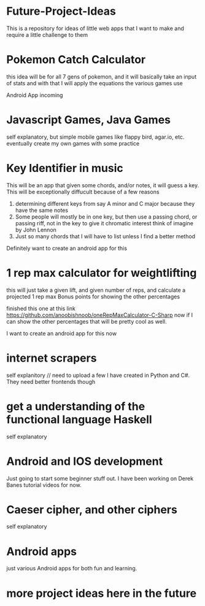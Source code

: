 # Future-Project-Ideas
This is a repository for ideas of little web apps that I want to make and require a little challenge to them 

# Pokemon Catch Calculator 
this idea will be for all 7 gens of pokemon, and it will basically take an input of stats and with that I will
apply the equations the various games use 

Android App incoming 


# Javascript Games, Java Games
self explanatory, but simple mobile games like flappy bird, agar.io, etc.
eventually create my own games with some practice

# Key Identifier in music
This will be an app that given some chords, and/or notes, it will guess a key. 
This will be exceptionally diffucult because of a few reasons
1. determining different keys from say A minor and C major because they have the same notes
2. Some people will mostly be in one key, but then use a passing chord, or passing riff, not in the key to give it chromatic interest 
think of imagine by John Lennon
3. Just so many chords that I will have to list unless I find a better method 


Definitely want to create an android app for this 

# 1 rep max calculator for weightlifting
this will just take a given lift, and given number of reps, and calculate a projected 1 rep max
Bonus points for showing the other percentages

finished this one at this link https://github.com/anoobishnoob/oneRepMaxCalculator-C-Sharp
now if I can show the other percentages that will be pretty cool as well.

I want to create an android app for this now 


# internet scrapers
self explanitory
// need to upload a few I have created in Python and C#. They need better frontends though

# get a understanding of the functional language Haskell
self explanatory 


# Android and IOS development
Just going to start some beginner stuff out. I have been working on Derek Banes tutorial videos for now. 


# Caeser cipher, and other ciphers
self explanatory

# Android apps 
just various Android apps for both fun and learning.




#  more project ideas here in the future
